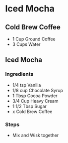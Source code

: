 # Iced Mocha

## Cold Brew Coffee 

* 1 Cup Ground Coffee
* 3 Cups Water 

## Iced Mocha 
  
### Ingredients
  
* 1/4 tsp Vanilla 
* 1/8 cup Chocolate Syrup 
* 1 Tbsp Cocoa Powder 
* 3/4 Cup Heavy Cream 
* 1 1/2 Tbsp Sugar 
* x Cold Brew Coffee

### Steps 

* Mix and Wisk together
